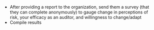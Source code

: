 
* After providing a report to the organization, send them a survey (that they can complete anonymously) to gauge change in perceptions of risk, your efficacy as an auditor, and willingness to change/adapt
* Compile results
